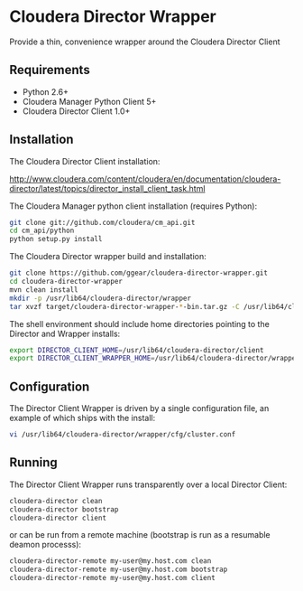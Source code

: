 # Cloudera Director Wrapper

Provide a thin, convenience wrapper around the Cloudera Director Client

## Requirements

* Python 2.6+
* Cloudera Manager Python Client 5+
* Cloudera Director Client 1.0+

## Installation

The Cloudera Director Client installation:

http://www.cloudera.com/content/cloudera/en/documentation/cloudera-director/latest/topics/director_install_client_task.html

The Cloudera Manager python client installation (requires Python):

```bash
git clone git://github.com/cloudera/cm_api.git
cd cm_api/python
python setup.py install
```

The Cloudera Director wrapper build and installation:

```bash
git clone https://github.com/ggear/cloudera-director-wrapper.git
cd cloudera-director-wrapper
mvn clean install
mkdir -p /usr/lib64/cloudera-director/wrapper
tar xvzf target/cloudera-director-wrapper-*-bin.tar.gz -C /usr/lib64/cloudera-director/wrapper --strip 1
```

The shell environment should include home directories pointing to the Director and Wrapper installs: 

```bash
export DIRECTOR_CLIENT_HOME=/usr/lib64/cloudera-director/client
export DIRECTOR_CLIENT_WRAPPER_HOME=/usr/lib64/cloudera-director/wrapper
```

## Configuration

The Director Client Wrapper is driven by a single configuration file, an example of which ships with the install:

```bash
vi /usr/lib64/cloudera-director/wrapper/cfg/cluster.conf
```

## Running

The Director Client Wrapper runs transparently over a local Director Client:

```bash
cloudera-director clean
cloudera-director bootstrap
cloudera-director client
```

or can be run from a remote machine (bootstrap is run as a resumable deamon processs):

```bash
cloudera-director-remote my-user@my.host.com clean
cloudera-director-remote my-user@my.host.com bootstrap
cloudera-director-remote my-user@my.host.com client
```
